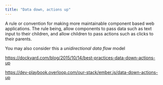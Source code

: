 ```yaml
---
title: "Data down, actions up"
---
```

A rule or convention for making more maintainable component based web applications. The rule being, allow components to pass data such as text input to their children, and allow children to pass actions such as clicks to their parents.

You may also consider this a *unidirectional data flow* model

https://dockyard.com/blog/2015/10/14/best-practices-data-down-actions-up

https://dev-playbook.overloop.com/our-stack/ember.js/data-down-actions-up